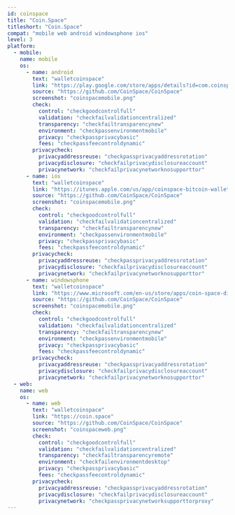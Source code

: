 ```yaml
---
id: coinspace
title: "Coin.Space"
titleshort: "Coin.Space"
compat: "mobile web android windowsphone ios"
level: 3
platform:
  - mobile:
    name: mobile
    os:
      - name: android
        text: "walletcoinspace"
        link: "https://play.google.com/store/apps/details?id=com.coinspace.app"
        source: "https://github.com/CoinSpace/CoinSpace"
        screenshot: "coinspacemobile.png"
        check:
          control: "checkgoodcontrolfull"
          validation: "checkfailvalidationcentralized"
          transparency: "checkfailtransparencynew"
          environment: "checkpassenvironmentmobile"
          privacy: "checkpassprivacybasic"
          fees: "checkpassfeecontroldynamic"
        privacycheck:
          privacyaddressreuse: "checkpassprivacyaddressrotation"
          privacydisclosure: "checkfailprivacydisclosureaccount"
          privacynetwork: "checkfailprivacynetworknosupporttor"
      - name: ios
        text: "walletcoinspace"
        link: "https://itunes.apple.com/us/app/coinspace-bitcoin-wallet/id980719434?mt=8"
        source: "https://github.com/CoinSpace/CoinSpace"
        screenshot: "coinspacemobile.png"
        check:
          control: "checkgoodcontrolfull"
          validation: "checkfailvalidationcentralized"
          transparency: "checkfailtransparencynew"
          environment: "checkpassenvironmentmobile"
          privacy: "checkpassprivacybasic"
          fees: "checkpassfeecontroldynamic"
        privacycheck:
          privacyaddressreuse: "checkpassprivacyaddressrotation"
          privacydisclosure: "checkfailprivacydisclosureaccount"
          privacynetwork: "checkfailprivacynetworknosupporttor"
      - name: windowsphone
        text: "walletcoinspace"
        link: "https://www.microsoft.com/en-us/store/apps/coin-space-digital-currency-wallet/9nblgggz58z9"
        source: "https://github.com/CoinSpace/CoinSpace"
        screenshot: "coinspacemobile.png"
        check:
          control: "checkgoodcontrolfull"
          validation: "checkfailvalidationcentralized"
          transparency: "checkfailtransparencynew"
          environment: "checkpassenvironmentmobile"
          privacy: "checkpassprivacybasic"
          fees: "checkpassfeecontroldynamic"
        privacycheck:
          privacyaddressreuse: "checkpassprivacyaddressrotation"
          privacydisclosure: "checkfailprivacydisclosureaccount"
          privacynetwork: "checkfailprivacynetworknosupporttor"
  - web:
    name: web
    os:
      - name: web
        text: "walletcoinspace"
        link: "https://coin.space"
        source: "https://github.com/CoinSpace/CoinSpace"
        screenshot: "coinspaceweb.png"
        check:
          control: "checkgoodcontrolfull"
          validation: "checkfailvalidationcentralized"
          transparency: "checkfailtransparencyremote"
          environment: "checkfailenvironmentdesktop"
          privacy: "checkpassprivacybasic"
          fees: "checkpassfeecontroldynamic"
        privacycheck:
          privacyaddressreuse: "checkpassprivacyaddressrotation"
          privacydisclosure: "checkfailprivacydisclosureaccount"
          privacynetwork: "checkpassprivacynetworksupporttorproxy"
---
```

